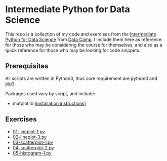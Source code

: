 # Intermediate Python for Data Science

This repo is a collection of my code and exercises from the [Intermediate Python for Data Science][int-python-data-science] from [Data Camp][data-camp]. I include them here as reference for those who may be considering the course for themselves, and also as a quick reference for those who may be looking for code snippets.

## Prerequisites

All scripts are written in Python3, thus core requirement are python3 and pip3.  
  
Packages used vary by script, and include:

* matplotlib [(installation instructions)][matplotlib-install]

## Exercises

* [01-lineplot-1.py][01-lineplot-1.py]
* [02-lineplot-3.py][02-lineplot-3.py]
* [03-scatterplot-1.py][03-scatterplot-1.py]
* [04-scatterplot-2.py][04-scatterplot-2.py]
* [05-histogram-1.py][05-histogram-1.py]


[int-python-data-science]: https://www.datacamp.com/courses/intermediate-python-for-data-science
[data-camp]: https://www.datacamp.com/

[01-lineplot-1.py]: https://github.com/damienomurchu/datacamp-python/blob/master/01-lineplot-1.py
[02-lineplot-3.py]: https://github.com/damienomurchu/datacamp-python/blob/master/02-lineplot-3.py
[03-scatterplot-1.py]: https://github.com/damienomurchu/datacamp-python/blob/master/03-scatterplot-1.py
[04-scatterplot-2.py]: https://github.com/damienomurchu/datacamp-python/blob/master/04-scatterplot-2.py
[05-histogram-1.py]: https://github.com/damienomurchu/datacamp-python/blob/master/05-histogram-1.py

[matplotlib-install]: http://matplotlib.org/users/installing.html